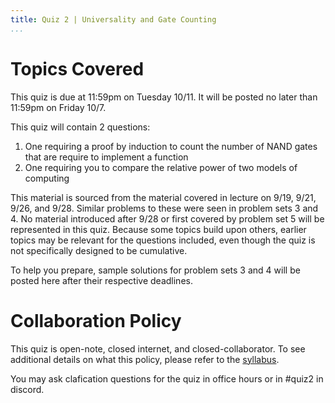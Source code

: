 ```yaml
---
title: Quiz 2 | Universality and Gate Counting
...
```


# Topics Covered

This quiz is due at 11:59pm on Tuesday 10/11. It will be posted no later than 11:59pm on Friday 10/7.

This quiz will contain 2 questions:

1. One requiring a proof by induction to count the number of NAND gates that are require to implement a function
1. One requiring you to compare the relative power of two models of computing

This material is sourced from the material covered in lecture on 9/19, 9/21, 9/26, and 9/28. Similar problems to these were seen in problem sets 3 and 4. No material introduced after 9/28 or first covered by problem set 5 will be represented in this quiz. Because some topics build upon others, earlier topics may be relevant for the questions included, even though the quiz is not specifically designed to be cumulative. 

To help you prepare, sample solutions for problem sets 3 and 4 will be posted here after their respective deadlines.

# Collaboration Policy

This quiz is open-note, closed internet, and closed-collaborator. To see additional details on what this policy, please refer to the [syllabus](/syllabus.html).

You may ask clafication questions for the quiz in office hours or in #quiz2 in discord.
